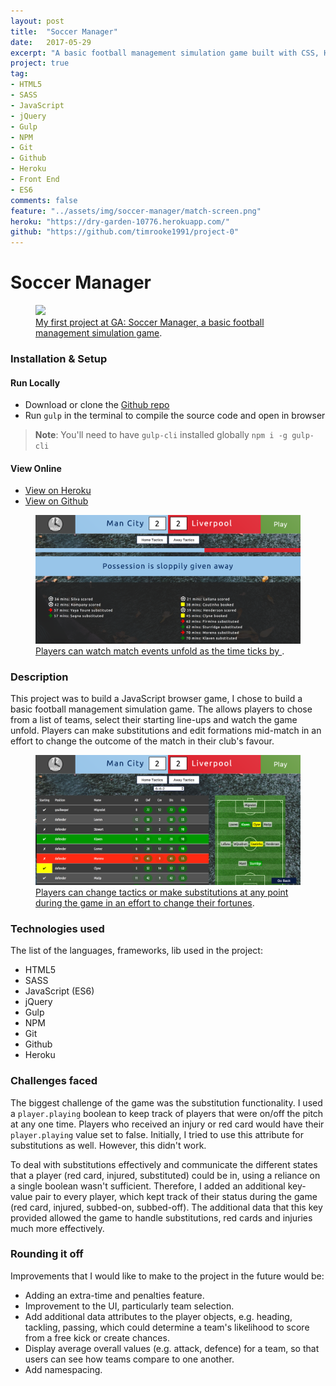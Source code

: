```yaml
---
layout: post
title:  "Soccer Manager"
date:   2017-05-29
excerpt: "A basic football management simulation game built with CSS, HTML and JavaScript"
project: true
tag:
- HTML5
- SASS
- JavaScript
- jQuery
- Gulp
- NPM
- Git
- Github
- Heroku
- Front End
- ES6
comments: false
feature: "../assets/img/soccer-manager/match-screen.png"
heroku: "https://dry-garden-10776.herokuapp.com/"
github: "https://github.com/timrooke1991/project-0"
---
```


# Soccer Manager

<figure>
	<a href="https://dry-garden-10776.herokuapp.com/"><img src="/assets/img/soccer-manager/team-selection.png"></a>
	<figcaption><a href="https://dry-garden-10776.herokuapp.com/" title="Soccer Manager, a basic football management simulation game">My first project at GA: Soccer Manager, a basic football management simulation game</a>.</figcaption>
</figure>

### [](https://github.com/timrooke1991/project-0#setup)Installation & Setup

#### Run Locally

- Download or clone the [Github repo](https://github.com/timrooke1991/project-0)
- Run `gulp` in the terminal to compile the source code and open in browser
> **Note**: You'll need to have `gulp-cli` installed globally
> `npm i -g gulp-cli`

#### View Online

- [View on Heroku](https://dry-garden-10776.herokuapp.com/)
- [View on Github](https://github.com/timrooke1991/project-0)

<figure>
	<a href="https://dry-garden-10776.herokuapp.com/">
    <img src="/assets/img/soccer-manager/match-screen.png">
  </a>
	<figcaption>
    <a href="https://dry-garden-10776.herokuapp.com/" title="Players can watch match events unfold as the time ticks by">
      Players can watch match events unfold as the time ticks by
    </a>.
  </figcaption>
</figure>

### [](https://github.com/timrooke1991/project-0#description)Description

This project was to build a JavaScript browser game, I chose to build a basic football management simulation game. The allows players to chose from a list of teams, select their starting line-ups and watch the game unfold. Players can make substitutions and edit formations mid-match in an effort to change the outcome of the match in their club's favour.

<figure>
	<a href="https://dry-garden-10776.herokuapp.com/"><img src="/assets/img/soccer-manager/tactic-screen.png"></a>
	<figcaption><a href="https://dry-garden-10776.herokuapp.com/" title="Players can change tactics or make substitutions at any point during the game in an effort to change their fortunes">Players can change tactics or make substitutions at any point during the game in an effort to change their fortunes</a>.</figcaption>
</figure>

### [](https://github.com/timrooke1991/project-0#technologies-used)Technologies used

The list of the languages, frameworks, lib used in the project:

- HTML5
- SASS
- JavaScript (ES6)
- jQuery
- Gulp
- NPM
- Git
- Github
- Heroku

### [](https://github.com/timrooke1991/project-0#challenges-faced)Challenges faced

The biggest challenge of the game was the substitution functionality. I used a `player.playing` boolean to keep track of players that were on/off the pitch at any one time. Players who received an injury or red card would have their `player.playing` value set to false. Initially, I tried to use this attribute for substitutions as well. However, this didn't work.

To deal with substitutions effectively and communicate the different states that a player (red card, injured, substituted) could be in, using a reliance on a single boolean wasn't sufficient. Therefore, I added an additional key-value pair to every player, which kept track of their status during the game (red card, injured, subbed-on, subbed-off). The additional data that this key provided allowed the game to handle substitutions, red cards and injuries much more effectively.

### [](https://github.com/timrooke1991/project-0#rounding-it-off)Rounding it off

Improvements that I would like to make to the project in the future would be:

- Adding an extra-time and penalties feature.
- Improvement to the UI, particularly team selection.
- Add additional data attributes to the player objects, e.g. heading, tackling, passing, which could determine a team's likelihood to score from a free kick or create chances.
- Display average overall values (e.g. attack, defence) for a team, so that users can see how teams compare to one another.
- Add namespacing.
